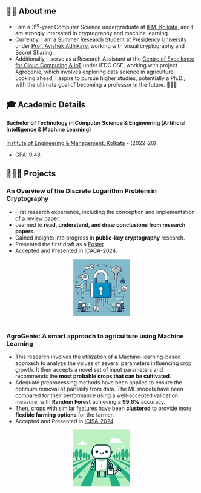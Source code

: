 ## 👨‍🎓 About me
- I am a  3<sup>rd</sup>-year Computer Science undergraduate at [IEM, Kolkata](https://iem.edu.in/), and I am strongly interested in cryptography and machine learning. <br>
- Currently, I am a Summer Research Student at [Presidency University](https://presiuniv.ac.in/web/) under [Prof. Avishek Adhikary](https://www.presiuniv.ac.in/web/staff.php?staffid=424), working with visual cryptography and Secret Sharing. <br>
- Additionally, I serve as a Research Assistant at the [Centre of Excellence for Cloud Computing & IoT](https://iemc2iot.wixsite.com/home) under IEDC CSE, working with project Agrogenie, which involves exploring data science in agriculture. <br>
Looking ahead, I aspire to pursue higher studies, potentially a Ph.D., with the ultimate goal of becoming a professor in the future. 👨🏼‍🏫

## 🎓 Academic Details

#### Bachelor of Technology in Computer Science & Engineering (Artificial Intelligence & Machine Learning) 
[Institute of Engineering & Management, Kolkata](https://iem.edu.in/) - (2022-26)
  - GPA: 9.48
 
## 👨🏻‍🔬 Projects

### An Overview of the Discrete Logarithm Problem in Cryptography
- First research experience, including the conception and implementation of a review paper.
- Learned to **read, understand, and draw conclusions from research papers**.
- Gained insights into progress in **public-key cryptography** research.
- Presented the first draft as a [Poster](https://www.researchgate.net/publication/375287849_The_Discrete_Logarithm_Problem).
- Accepted and Presented in [ICACA-2024](https://csikolkata.org/ICACA2024/). <br>
<div style="text-align: center;">
<img src="assets/cryptoart.jfif" width="150" height="150">
</div>
<br>

### AgroGenie: A smart approach to agriculture using Machine Learning
- This research involves the utilization of a Machine-learning-based approach to analyze the values of several parameters influencing crop growth. It then accepts a novel set of input parameters and recommends the **most probable crops that can be cultivated**. 
- Adequate preprocessing methods have been applied to ensure the optimum removal of partiality from data. The ML models have been compared for their performance using a well-accepted validation measure, with **Random Forest** achieving a **99.6%** accuracy. 
- Then, crops with similar features have been **clustered** to provide more **flexible farming options** for the farmer. <br>
- Accepted and Presented in [ICISA-2024](https://sites.google.com/view/icisa2024). <br>
<div style="text-align: center;">
<img src="assets/agrogenieart.jfif" width="150" height="150">
</div>
<br>

